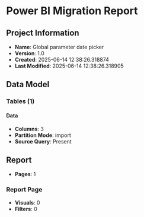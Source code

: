 # Power BI Migration Report

## Project Information
- **Name**: Global parameter date picker
- **Version**: 1.0
- **Created**: 2025-06-14 12:38:26.318874
- **Last Modified**: 2025-06-14 12:38:26.318905

## Data Model

### Tables (1)

#### Data
- **Columns**: 3
- **Partition Mode**: import
- **Source Query**: Present

## Report
- **Pages**: 1

### Report Page
- **Visuals**: 0
- **Filters**: 0
